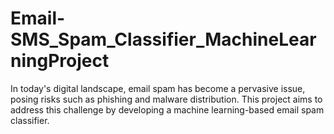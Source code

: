 # Email-SMS_Spam_Classifier_MachineLearningProject
In today's digital landscape, email spam has become a pervasive issue, posing risks such as phishing and malware distribution. This project aims to address this challenge by developing a machine learning-based email spam classifier. 
